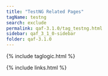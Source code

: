 ```yaml
---
title: "TestNG Related Pages"
tagName: testng
search: exclude
permalink: qaf-3.1.0/tag_testng.html
sidebar: qaf_3_1_0-sidebar
folder: qaf-3.1.0
---
```

{% include taglogic.html %}

{% include links.html %}
